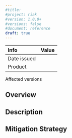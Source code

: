 ```yaml
---
#title:
#project: riak
#version: 1.0.0+
#versions: false
#document: reference
draft: true
---
```


Info | Value
:----|:-----
Date issued |
Product |
Affected versions

## Overview

## Description

## Mitigation Strategy
